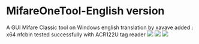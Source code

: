 # MifareOneTool-English version
A GUI Mifare Classic tool on Windows
english translation by xavave
added : x64 nfcbin 
tested successfully with ACR122U tag reader
<img src="http://averbouch.biz/MifareOneTool2.jpg"/>
<img src="http://averbouch.biz/mifareOnetoolTab2.JPG"/>
<img src="http://averbouch.biz/MifareOneTooltab3.jpg"/>
